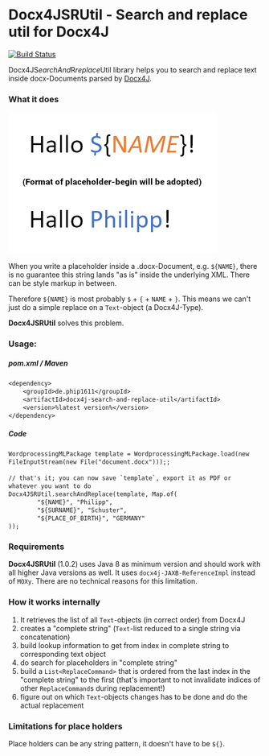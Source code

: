# Docx4JSRUtil - Search and replace util for Docx4J

[![Build Status](https://travis-ci.com/phip1611/docx4j-search-and-replace-util.svg?branch=master)](https://travis-ci.com/phip1611/docx4j-search-and-replace-util)

Docx4JS*earchAnd*R*replace*Util library helps you to search and replace text inside docx-Documents parsed by [Docx4J](https://github.com/plutext/docx4j).

### What it does

![alt text](demo_word_screenshot.png "Example: above: original word document; below: after replacement")

When you write a placeholder inside a .docx-Document, e.g. `${NAME}`, there is no guarantee
this string lands "as is" inside the underlying XML. There can be style markup in between.

Therefore `${NAME}` is most probably `$` + `{` + `NAME` + `}`.
This means we can't just do a simple replace on a `Text`-object (a Docx4J-Type).

**Docx4JSRUtil** solves this problem.

### Usage:

##### pom.xml / Maven
    <dependency>
        <groupId>de.phip1611</groupId>
        <artifactId>docx4j-search-and-replace-util</artifactId>
        <version>%latest version%</version>
    </dependency>
    
##### Code
           
    WordprocessingMLPackage template = WordprocessingMLPackage.load(new FileInputStream(new File("document.docx")));;
    
    // that's it; you can now save `template`, export it as PDF or whatever you want to do
    Docx4JSRUtil.searchAndReplace(template, Map.of(
            "${NAME}", "Philipp",
            "${SURNAME}", "Schuster",
            "${PLACE_OF_BIRTH}", "GERMANY"
    ));

### Requirements

**Docx4JSRUtil** (1.0.2) uses Java 8 as minimum version and should work with all
higher Java versions as well. It uses `docx4j-JAXB-ReferenceImpl` instead of `MOXy`.
There are no technical reasons for this limitation.

### How it works internally

1. It retrieves the list of all `Text`-objects (in correct order) from Docx4J
2. creates a "complete string" (`Text`-list reduced to a single string via concatenation)
3. build lookup information to get from index in complete string to corresponding text object
4. do search for placeholders in "complete string"
5. build a `List<ReplaceCommand>` that is ordered from the last index in the "complete string" 
   to the first (that's important to not invalidate indices of other `ReplaceCommand`s during replacement!)
6. figure out on which `Text`-objects changes has to be done and do the actual replacement   

### Limitations for place holders

Place holders can be any string pattern, it doesn't have to be `${}`.
